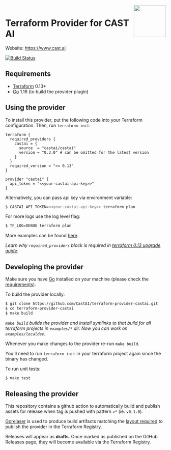 <a href="https://cast.ai">
    <img src="https://cast.ai/wp-content/themes/cast/img/cast-logo-dark-blue.svg" align="right" height="100" />
</a>

Terraform Provider for CAST AI
==================


Website: https://www.cast.ai

[![Build Status](https://github.com/castai/terraform-provider-castai/workflows/Build/badge.svg)](https://github.com/castai/terraform-provider-castai/actions)



Requirements
------------

- [Terraform](https://www.terraform.io/downloads.html) 0.13+
- [Go](https://golang.org/doc/install) 1.16 (to build the provider plugin)

Using the provider
----------------------

To install this provider, put the following code into your Terraform configuration. Then, run `terraform init`.

```
terraform {
  required_providers {
    castai = {
      source  = "castai/castai"
      version = "0.3.0" # can be omitted for the latest version
    }
  }
  required_version = ">= 0.13"
}

provider "castai" {
  api_token = "<<your-castai-api-key>>"
}
```

Alternatively, you can pass api key via environment variable:
```sh
$ CASTAI_API_TOKEN=<<your-castai-api-key>> terraform plan
```

For more logs use the log level flag: 
```sh
$ TF_LOG=DEBUG terraform plan
```



More examples can be found [here](examples/).

_Learn why `required_providers` block is required in [terraform 0.13 upgrade guide](https://www.terraform.io/upgrade-guides/0-13.html#explicit-provider-source-locations)._

Developing the provider
---------------------------

Make sure you have [Go](http://www.golang.org) installed on your machine (please check the [requirements](#requirements)).

To build the provider locally:
```sh
$ git clone https://github.com/CastAI/terraform-provider-castai.git
$ cd terraform-provider-castai
$ make build
```

_`make build` builds the provider and install symlinks to that build for all terraform projects in `examples/*` dir.
Now you can work on `examples/localdev`._

Whenever you make changes to the provider re-run `make build`. 

You'll need to run `terraform init` in your terraform project again since the binary has changed.

To run unit tests:
```sh
$ make test
```

Releasing the provider
----------------------

This repository contains a github action to automatically build and publish assets for release when
tag is pushed with pattern `v*` (ie. `v0.1.0`).

[Gorelaser](https://goreleaser.com/) is used to produce build artifacts matching the [layout required](https://www.terraform.io/docs/registry/providers/publishing.html#manually-preparing-a-release)
to publish the provider in the Terraform Registry.

Releases will appear as **drafts**. Once marked as published on the GitHub Releases page, they will become available via the Terraform Registry.